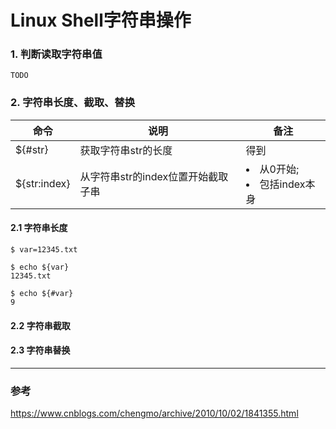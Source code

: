 Linux Shell字符串操作
===

### 1. 判断读取字符串值
`
TODO
`

### 2. 字符串长度、截取、替换

|命令|说明|备注|
|---|---|---|
|${#str}|获取字符串str的长度|得到|
|${str:index}|从字符串str的index位置开始截取子串|<li>从0开始;</li> <li>包括index本身</li>|

#### 2.1 字符串长度
```
$ var=12345.txt

$ echo ${var}
12345.txt

$ echo ${#var}
9
```


#### 2.2 字符串截取

#### 2.3 字符串替换


---
### 参考
https://www.cnblogs.com/chengmo/archive/2010/10/02/1841355.html
